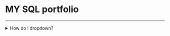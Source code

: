# MY SQL portfolio

---
<details>
<summary>How do I dropdown?</summary>
<br>
This is how you dropdown.
</details>
